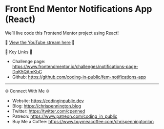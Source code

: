 # Front End Mentor Notifications App (React)

We’ll live code this Frontend Mentor project using React!

👀 [View the YouTube stream here](https://youtu.be/GQIwZ0ix6EE) 👀 

🔗  Key Links 🔗
- Challenge page: https://www.frontendmentor.io/challenges/notifications-page-DqK5QAmKbC
- Github: https://github.com/coding-in-public/fem-notifications-app

---------------------------------------

🌐 Connect With Me 🌐 
- Website: https://codinginpublic.dev
- Blog: https://chrispennington.blog
- Twitter: https://twitter.com/cpenned
- Patreon: https://www.patreon.com/coding_in_public
- Buy Me a Coffee: https://www.buymeacoffee.com/chrispenningtonlon
